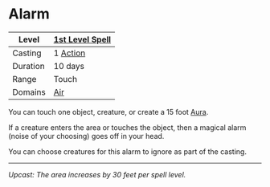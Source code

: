 # Alarm

| Level    | [1st Level Spell](1st%20Level%20Spells.md)          |
| -------- | --------------------------------------------------- |
| Casting  | 1 [Action](../../../../Game%20Procedures/Core%20Procedures/Action.md) |
| Duration | 10 days                                             |
| Range    | Touch                                               |
| Domains  | [Air](../../Spell%20Domains/Air.md)              |

You can touch one object, creature, or create a 15 foot [Aura](../../Areas%20of%20Effect/Aura.md). 

If a creature enters the area or touches the object, then a magical alarm (noise of your choosing) goes off in your head. 

You can choose creatures for this alarm to ignore as part of the casting.

---
*Upcast: The area increases by 30 feet per spell level.*
